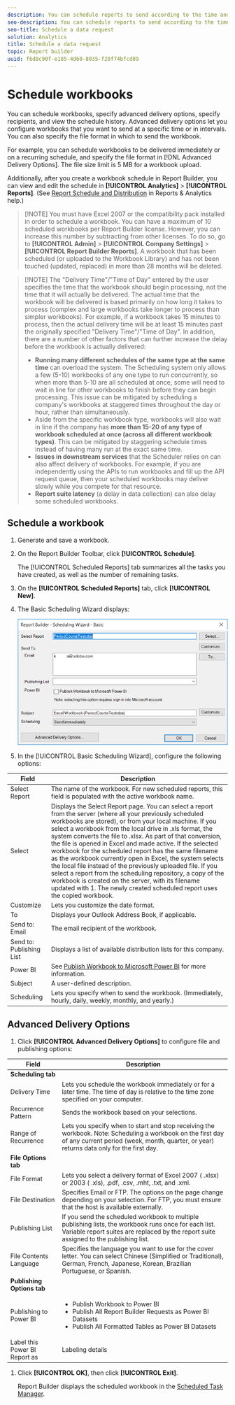 ```yaml
---
description: You can schedule reports to send according to the time and file format that you define.
seo-description: You can schedule reports to send according to the time and file format that you define.
seo-title: Schedule a data request
solution: Analytics
title: Schedule a data request
topic: Report builder
uuid: f6d8c90f-e185-4d60-8035-f20f74bfcd89
---
```


# Schedule workbooks

You can schedule workbooks, specify advanced delivery options, specify recipients, and view the schedule history. Advanced delivery options let you configure workbooks that you want to send at a specific time or in intervals. You can also specify the file format in which to send the workbook.

For example, you can schedule workbooks to be delivered immediately or on a recurring schedule, and specify the file format in [!DNL Advanced Delivery Options]. The file size limit is 5 MB for a workbook upload.

Additionally, after you create a workbook schedule in Report Builder, you can view and edit the schedule in **[!UICONTROL Analytics]** > **[!UICONTROL Reports]**. (See [Report Schedule and Distribution](/help/analyze/reports-analytics/scheduling.md) in Reports & Analytics help.)

> [!NOTE] You must have Excel 2007 or the compatibility pack installed in order to schedule a workbook. You can have a maximum of 10 scheduled workbooks per Report Builder license. However, you can increase this number by subtracting from other licenses. To do so, go to **[!UICONTROL Admin]** > **[!UICONTROL Company Settings]** > **[!UICONTROL Report Builder Reports]**. A workbook that has been scheduled (or uploaded to the Workbook Library) and has not been touched (updated, replaced) in more than 28 months will be deleted.

> [!NOTE] The "Delivery Time"/"Time of Day" entered by the user specifies the time that the workbook should begin processing, not the time that it will actually be delivered. The actual time that the workbook will be delivered is based primarily on how long it takes to process (complex and large workbooks take longer to process than simpler workbooks). For example, if a workbook takes 15 minutes to process, then the actual delivery time will be at least 15 minutes past the originally specified "Delivery Time"/"Time of Day".
>In addition, there are a number of other factors that can further increase the delay before the workbook is actually delivered:
>
> * **Running many different schedules of the same type at the same time** can overload the system. The Scheduling system only allows a few (5-10) workbooks of any one type to run concurrently, so when more than 5-10 are all scheduled at once, some will need to wait in line for other workbooks to finish before they can begin processing. This issue can be mitigated by scheduling a company's workbooks at staggered times throughout the day or hour, rather than simultaneously.
> * Aside from the specific workbook type, workbooks will also wait in line if the company has **more than 15-20 of any type of workbook scheduled at once (across all different workbook types)**. This can be mitigated by staggering schedule times instead of having many run at the exact same time.
> * **Issues in downstream services** that the Scheduler relies on can also affect delivery of workbooks. For example, if you are independently using the APIs to run workbooks and fill up the API request queue, then your scheduled workbooks may deliver slowly while you compete for that resource.
> * **Report suite latency** (a delay in data collection) can also delay some scheduled workbooks.

## Schedule a workbook

1. Generate and save a workbook.
1. On the Report Builder Toolbar, click **[!UICONTROL Schedule]**.

   The [!UICONTROL Scheduled Reports] tab summarizes all the tasks you have created, as well as the number of remaining tasks.
1. On the **[!UICONTROL Scheduled Reports]** tab, click **[!UICONTROL New]**.
1. The Basic Scheduling Wizard displays:

   ![](assets/simple-schedule-wizard.png)

1. In the [!UICONTROL Basic Scheduling Wizard], configure the following options:

| Field | Description |
|--- |--- |
|Select Report|The name of the workbook. For new scheduled reports, this field is populated with the active workbook name.|
|Select|Displays the  Select Report page. You can select a report from the server (where all your previously scheduled workbooks are stored), or from your local machine. If you select a workbook from the local drive in  .xls format, the system converts the file to  .xlsx. As part of that conversion, the file is opened in Excel and made active. If the selected workbook for the scheduled report has the same filename as the workbook currently open in Excel, the system selects the local file instead of the previously uploaded file. If you select a report from the scheduling repository, a copy of the workbook is created on the server, with its filename updated with 1. The newly created scheduled report uses the copied workbook.|
|Customize|Lets you customize the date format.|
|To|Displays your Outlook Address Book, if applicable.|
|Send to: Email|The email recipient of the workbook.|
|Send to: Publishing List|Displays a list of available distribution lists for this company.|
|Power BI|See [Publish Workbook to Microsoft Power BI](/help/analyze/report-builder/c-publish-power-bi/integration-power-bi.md) for more information.|
|Subject|A user-defined description.|
|Scheduling|Lets you specify when to send the workbook. (Immediately, hourly, daily, weekly, monthly, and yearly.)| 

## Advanced Delivery Options

1. Click **[!UICONTROL Advanced Delivery Options]** to configure file and publishing options:

| Field | Description |
|--- |--- |
|**Scheduling tab**||
|Delivery Time|Lets you schedule the workbook immediately or for a later time. The time of day is relative to the time zone specified on your computer.|
|Recurrence Pattern|Sends the workbook based on your selections.|
|Range of Recurrence|Lets you specify when to start and stop receiving the workbook.   Note:  Scheduling a workbook on the first day of any current period (week, month, quarter, or year) returns data only for the first day.|
|**File Options tab**||
|File Format|Lets you select a delivery format of Excel 2007 ( .xlsx) or 2003 ( .xls),  .pdf, .csv, .mht, .txt, and .xml.|
|File Destination|Specifies Email or FTP. The options on the page change depending on your selection. For FTP, you must ensure that the host is available externally.|
|Publishing List|If you send the scheduled workbook to multiple publishing lists, the workbook runs once for each list. Variable report suites are replaced by the report suite assigned to the publishing list.|
|File Contents Language|Specifies the language you want to use for the cover letter. You can select Chinese (Simplified or Traditional), German, French, Japanese, Korean, Brazilian Portuguese, or Spanish.|
|**Publishing Options tab**||
|Publishing to Power BI|<ul><li>Publish Workbook to Power BI</li><li>Publish All Report Builder Requests as Power BI Datasets</li><li>Publish All Formatted Tables as Power BI Datasets</li></ul>|
|Label this Power BI Report as|Labeling details|

1. Click **[!UICONTROL OK]**, then click **[!UICONTROL Exit]**.

   Report Builder displays the scheduled workbook in the [Scheduled Task Manager](/help/analyze/report-builder/r-arb-scheduled-reports.md).

